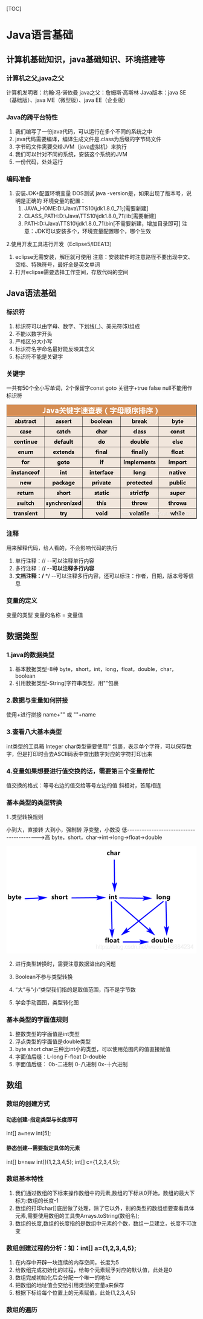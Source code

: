 [TOC]

# Java语言基础

## 计算机基础知识，java基础知识、环境搭建等

### 计算机之父,java之父

计算机发明者：约翰·冯·诺依曼
java之父：詹姆斯·高斯林
Java版本：java SE（基础版）、java ME（微型版）、java EE（企业版）

### Java的跨平台特性

1. 我们编写了一份java代码，可以运行在多个不同的系统之中
2. java代码需要编译，编译生成文件是.class为后缀的字节码文件
3. 字节码文件需要交给JVM（java虚拟机）来执行
4. 我们可以针对不同的系统，安装这个系统的JVM
5. 一份代码，处处运行

### 编码准备

1. 安装JDK+配置环境变量
   DOS测试 java -version是，如果出现了版本号，说明是正确的
   环境变量的配置：
   1. JAVA_HOME:D:\Java\TTS10\jdk1.8.0_71;[需要新建]
   2. CLASS_PATH:D:\Java\TTS10\jdk1.8.0_71\lib[需要新建]
   3. PATH:D:\Java\TTS10\jdk1.8.0_71\bin[不需要新建，增加目录即可]
      注意：JDK可以安装多个，环境变量配置哪个，哪个生效

2.使用开发工具进行开发（Eclipse5/IDEA13）

1. eclipse无需安装，解压就可使用
     注意：安装软件时注意路径不要出现中文、空格、特殊符号，最好全是英文单词
2. 打开eclipse需要选择工作空间，存放代码的空间

## Java语法基础

### 标识符

1. 标识符可以由字母、数字、下划线(_)、美元符($)组成
2. 不能以数字开头
3. 严格区分大小写
4. 标识符名字命名最好能反映其含义
5. 标识符不能是关键字

### 关键字

一共有50个全小写单词，2个保留字const goto
关键字+true false null不能用作标识符

![image-20211104191215802](https://raw.githubusercontent.com/zhuzhuking11/LearningNote/main/img/image-20211104191215802.png)

### 注释

用来解释代码，给人看的，不会影响代码的执行

1. 单行注释：// --可以注释单行内容
2. 多行注释：/**/ --可以注释多行内容**
3. **文档注释：/** */ --可以注释多行内容，还可以标注：作者，日期，版本号等信息

### 变量的定义

变量的类型 变量的名称 = 变量值

## 数据类型

### 1.java的数据类型

1. 基本数据类型-8种 byte，short，int，long，float，double，char，boolean
2. 引用数据类型-String[字符串类型，用""包裹

### 2.数据与变量如何拼接

使用+进行拼接 name+""  或  ""+name

### 3.查看八大基本类型

int类型的工具箱 Integer
char类型需要使用'' 包裹，表示单个字符，可以保存数字，但是打印时会去ASCII码表中查出数字对应的字符打印出来

### 4.变量如果想要进行值交换的话，需要第三个变量帮忙

值交换的格式：等号右边的值交给等号左边的值 斜相对，首尾相连

### 基本类型的类型转换

1 .类型转换规则

小到大，直接转    大到小，强制转    浮变整，小数没
 低----------------------------------------->高
 byte，short，char→int→long→float→double

![image-20211104193949745](https://raw.githubusercontent.com/zhuzhuking11/LearningNote/main/img/image-20211104193949745.png)

2. 进行类型转换时，需要注意数据溢出的问题

3. Boolean不参与类型转换
4. “大”与“小”类型我们指的是取值范围，而不是字节数
5. 学会手动画图，类型转化图

### 基本类型的字面值规则

1. 整数类型的字面值是int类型
2. 浮点类型的字面值是double类型
3. byte short char三种比int小的类型，可以使用范围内的值直接赋值
4. 字面值后缀：L-long F-float D-double
5. 字面值后缀： 0b-二进制 0-八进制 0x-十六进制

## 数组

### 数组的创建方式

#### 动态创建-指定类型与长度即可

int[] a=new int[5];

#### 静态创建--需要指定具体的元素

int[] b=new int[]{1,2,3,4,5};
int[] c={1,2,3,4,5};

### 数组基本特性

1. 我们通过数组的下标来操作数组中的元素,数组的下标从0开始，数组的最大下标为:数组的长度-1
2. 数组的打印char[]底层做了处理，除了它以外，别的类型的数组想要查看具体元素,需要使用数组的工具类Arrays.toString(数组名);
3. 数组的长度,数组的长度指的是数组中元素的个数，数组一旦建立，长度不可改变

### 数组创建过程的分析：如：int[] a={1,2,3,4,5};

1. 在内存中开辟一块连续的内存空间，长度为5
2. 给数组完成初始化的过程，给每个元素赋予对应的默认值，此处是0
3. 数组完成初始化后会分配一个唯一的地址
4. 把数组的地址值会交给引用类型的变量a来保存
5. 根据下标给每个位置上的元素赋值，此处{1,2,3,4,5}

### 数组的遍历

